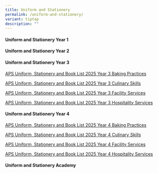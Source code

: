 ```yaml
---
title: Uniform and Stationery
permalink: /uniform-and-stationery/
variant: tiptap
description: ""
---
```

<h4><strong>Uniform and Stationery Year 1</strong></h4>
<p></p>
<h4><strong>Uniform and Stationery Year 2</strong></h4>
<h4><strong>Uniform and Stationery Year 3</strong></h4>
<p><a href="/files/Uniform and Stationery/APS_Uniform__Stationery_and_Book_List_2025_Year_3_Baking_Practices.pdf" rel="noopener nofollow" target="_blank">APS Uniform, Stationery and Book List 2025 Year 3 Baking Practices</a>
</p>
<p><a href="/files/Uniform and Stationery/APS_Uniform__Stationery_and_Book_List_2025_Year_3_Culinary_Skills.pdf" rel="noopener nofollow" target="_blank">APS Uniform, Stationery and Book List 2025 Year 3 Culinary Skills</a>
</p>
<p><a href="/files/Uniform and Stationery/APS_Uniform__Stationery_and_Book_List_2025_Year_3_Facility_Services.pdf" rel="noopener nofollow" target="_blank">APS Uniform, Stationery and Book List 2025 Year 3 Facility Services</a>
</p>
<p><a href="/files/Uniform and Stationery/APS_Uniform__Stationery_and_Book_List_2025_Year_3_Hospitality_Services.pdf" rel="noopener nofollow" target="_blank">APS Uniform, Stationery and Book List 2025 Year 3 Hospitality Services</a>
</p>
<p></p>
<h4><strong>Uniform and Stationery Year 4</strong></h4>
<p><a href="/files/Uniform and Stationery/APS_Uniform__Stationery_and_Book_List_2025_Year_4_Baking_Practices.pdf" rel="noopener nofollow" target="_blank">APS Uniform, Stationery and Book List 2025 Year 4 Baking Practices</a>
</p>
<p><a href="/files/Uniform and Stationery/APS_Uniform__Stationery_and_Book_List_2025_Year_4_Culinary_Skills.pdf" rel="noopener nofollow" target="_blank">APS Uniform, Stationery and Book List 2025 Year 4 Culinary Skills</a>
</p>
<p><a href="/files/Uniform and Stationery/APS_Uniform__Stationery_and_Book_List_2025_Year_4_Facility_Services.pdf" rel="noopener nofollow" target="_blank">APS Uniform, Stationery and Book List 2025 Year 4 Facility Services</a>
</p>
<p><a href="/files/Uniform and Stationery/APS_Uniform__Stationery_and_Book_List_2025_Year_4_Hospitality_Services.pdf" rel="noopener nofollow" target="_blank">APS Uniform, Stationery and Book List 2025 Year 4 Hospitality Services</a>
</p>
<h4><strong>Uniform and Stationery Academy</strong></h4>
<p></p>